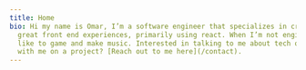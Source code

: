 ```yaml
---
title: Home
bio: Hi my name is Omar, I’m a software engineer that specializes in creating
  great front end experiences, primarily using react. When I’m not engineering I
  like to game and make music. Interested in talking to me about tech or working
  with me on a project? [Reach out to me here](/contact).
---
```

